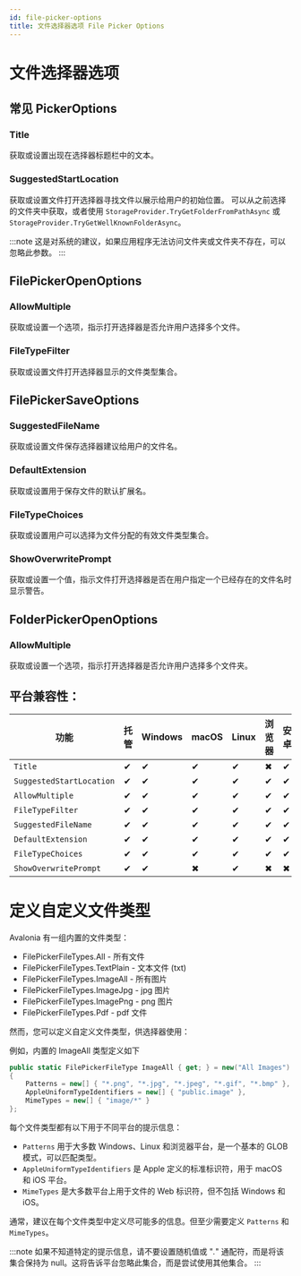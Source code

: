 ```yaml
---
id: file-picker-options
title: 文件选择器选项 File Picker Options
---
```


# 文件选择器选项

## 常见 PickerOptions

### Title

获取或设置出现在选择器标题栏中的文本。

### SuggestedStartLocation

获取或设置文件打开选择器寻找文件以展示给用户的初始位置。
可以从之前选择的文件夹中获取，或者使用 `StorageProvider.TryGetFolderFromPathAsync` 或 `StorageProvider.TryGetWellKnownFolderAsync`。

:::note
这是对系统的建议，如果应用程序无法访问文件夹或文件夹不存在，可以忽略此参数。
:::

## FilePickerOpenOptions

### AllowMultiple

获取或设置一个选项，指示打开选择器是否允许用户选择多个文件。

### FileTypeFilter

获取或设置文件打开选择器显示的文件类型集合。

## FilePickerSaveOptions

### SuggestedFileName

获取或设置文件保存选择器建议给用户的文件名。

### DefaultExtension

获取或设置用于保存文件的默认扩展名。

### FileTypeChoices

获取或设置用户可以选择为文件分配的有效文件类型集合。

### ShowOverwritePrompt

获取或设置一个值，指示文件打开选择器是否在用户指定一个已经存在的文件名时显示警告。

## FolderPickerOpenOptions

### AllowMultiple

获取或设置一个选项，指示打开选择器是否允许用户选择多个文件夹。

## 平台兼容性：

| 功能        | 托管 |  Windows | macOS | Linux | 浏览器 | 安卓 |  iOS |
|---------------|-------|-------|-------|-------|-------|-------|-------|
| `Title` | ✔ | ✔ | ✔ | ✔ | ✖ | ✔ | ✔ |
| `SuggestedStartLocation` | ✔ | ✔ | ✔ | ✔ | ✔ | ✔ | ✔ |
| `AllowMultiple` | ✔ | ✔ | ✔ | ✔ | ✔ | ✔ | ✔ |
| `FileTypeFilter` | ✔ | ✔ | ✔ | ✔ | ✔ | ✔ | ✔ |
| `SuggestedFileName` | ✔ | ✔ | ✔ | ✔ | ✔ | ✔ | ✖ |
| `DefaultExtension` | ✔ | ✔ | ✔ | ✔ | ✔ | ✔ | ✖ |
| `FileTypeChoices` | ✔ | ✔ | ✔ | ✔ | ✔ | ✔ | ✖ |
| `ShowOverwritePrompt` | ✔ | ✔ | ✖ | ✔ | ✖ | ✖ | ✖ |

# 定义自定义文件类型

Avalonia 有一组内置的文件类型：
- FilePickerFileTypes.All - 所有文件
- FilePickerFileTypes.TextPlain - 文本文件 (txt)
- FilePickerFileTypes.ImageAll - 所有图片
- FilePickerFileTypes.ImageJpg - jpg 图片
- FilePickerFileTypes.ImagePng - png 图片
- FilePickerFileTypes.Pdf - pdf 文件

然而，您可以定义自定义文件类型，供选择器使用：

例如，内置的 ImageAll 类型定义如下
```cs
public static FilePickerFileType ImageAll { get; } = new("All Images")
{
    Patterns = new[] { "*.png", "*.jpg", "*.jpeg", "*.gif", "*.bmp" },
    AppleUniformTypeIdentifiers = new[] { "public.image" },
    MimeTypes = new[] { "image/*" }
};
```

每个文件类型都有以下用于不同平台的提示信息：
- `Patterns` 用于大多数 Windows、Linux 和浏览器平台，是一个基本的 GLOB 模式，可以匹配类型。
- `AppleUniformTypeIdentifiers` 是 Apple 定义的标准标识符，用于 macOS 和 iOS 平台。
- `MimeTypes` 是大多数平台上用于文件的 Web 标识符，但不包括 Windows 和 iOS。

通常，建议在每个文件类型中定义尽可能多的信息。但至少需要定义 `Patterns` 和 `MimeTypes`。

:::note
如果不知道特定的提示信息，请不要设置随机值或 "*.*" 通配符，而是将该集合保持为 null。这将告诉平台忽略此集合，而是尝试使用其他集合。
:::